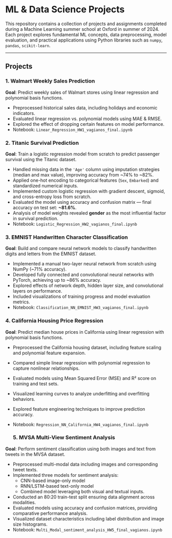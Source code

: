 # ML & Data Science Projects

This repository contains a collection of projects and assignments completed during a Machine Learning summer school at Oxford in summer of 2024.
Each project explores fundamental ML concepts, data preprocessing, model evaluation, and practical applications using Python libraries such as `numpy`, `pandas`, `scikit-learn`.

---

## Projects

### 1. Walmart Weekly Sales Prediction
**Goal**: Predict weekly sales of Walmart stores using linear regression and polynomial basis functions.

- Preprocessed historical sales data, including holidays and economic indicators.
- Evaluated linear regression vs. polynomial models using MAE & RMSE.
- Explored the effect of dropping certain features on model performance.
- Notebook: `Linear_Regression_HW1_vagianos_final.ipynb`

### 2. Titanic Survival Prediction
**Goal**: Train a logistic regression model from scratch to predict passenger survival using the Titanic dataset.

- Handled missing data in the `'Age'` column using imputation strategies (median and max value), improving accuracy from ~74% to ~82%.
- Applied one-hot encoding to categorical features (`Sex`, `Embarked`) and standardized numerical inputs.
- Implemented custom logistic regression with gradient descent, sigmoid, and cross-entropy loss from scratch.
- Evaluated the model using accuracy and confusion matrix — final accuracy on test set: **~81.6%**.
- Analysis of model weights revealed **gender** as the most influential factor in survival prediction.
- Notebook: `Logistic_Regression_HW2_vagianos_final.ipynb`

### 3. EMNIST Handwritten Character Classification  
**Goal**: Build and compare neural network models to classify handwritten digits and letters from the EMNIST dataset.

- Implemented a manual two-layer neural network from scratch using NumPy (~71% accuracy).  
- Developed fully connected and convolutional neural networks with PyTorch, achieving up to ~86% accuracy.  
- Explored effects of network depth, hidden layer size, and convolutional layers on performance.  
- Included visualizations of training progress and model evaluation metrics.  
- Notebook: `Classification_NN_EMNIST_HW3_vagianos_final.ipynb`

### 4. California Housing Price Regression  
**Goal**: Predict median house prices in California using linear regression with polynomial basis functions.

- Preprocessed the California housing dataset, including feature scaling and polynomial feature expansion.  
- Compared simple linear regression with polynomial regression to capture nonlinear relationships.  
- Evaluated models using Mean Squared Error (MSE) and R² score on training and test sets.  
- Visualized learning curves to analyze underfitting and overfitting behaviors.  
- Explored feature engineering techniques to improve prediction accuracy.  
- Notebook: `Regression_NN_California_HW4_vagianos_final.ipynb`

  ### 5. MVSA Multi-View Sentiment Analysis  
**Goal**: Perform sentiment classification using both images and text from tweets in the MVSA dataset.

- Preprocessed multi-modal data including images and corresponding tweet texts.  
- Implemented three models for sentiment analysis:  
  - CNN-based image-only model  
  - RNN/LSTM-based text-only model  
  - Combined model leveraging both visual and textual inputs.  
- Conducted an 80:20 train-test split ensuring data alignment across modalities.  
- Evaluated models using accuracy and confusion matrices, providing comparative performance analysis.  
- Visualized dataset characteristics including label distribution and image size histograms.  
- Notebook: `Multi_Modal_sentiment_analysis_HW5_final_vagianos.ipynb`
